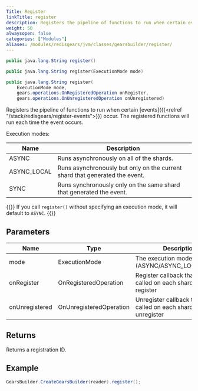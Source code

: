 ```yaml
---
Title: Register
linkTitle: register
description: Registers the pipeline of functions to run when certain events occur.
weight: 50
alwaysopen: false
categories: ["Modules"]
aliases: /modules/redisgears/jvm/classes/gearsbuilder/register/
---
```


```java
public java.lang.String register()

public java.lang.String register​(ExecutionMode mode)

public java.lang.String register​(
    ExecutionMode mode, 
    gears.operations.OnRegisteredOperation onRegister, 
    gears.operations.OnUnregisteredOperation onUnregistered)
```

Registers the pipeline of functions to run when certain [events]({{<relref "/stack/redisgears/register-events">}}) occur. The registered functions will run each time the event occurs.

Execution modes:

| Name | Description |
|------|-------------|
| ASYNC | Runs asynchronously on all of the shards. |
| ASYNC_LOCAL | Runs asynchronously but only on the current shard that generated the event. |
| SYNC | Runs synchronously only on the same shard that generated the event. |

{{<note>}}
If you call `register()` without specifying an execution mode, it will default to `ASYNC`. 
{{</note>}}

## Parameters

| Name | Type | Description |
|------|------|-------------|
| mode | ExecutionMode | The execution mode to use (ASYNC/ASYNC_LOCAL/SYNC) |
| onRegister | OnRegisteredOperation | Register callback that will be called on each shard upon register |
| onUnregistered | OnUnregisteredOperation | Unregister callback that will be called on each shard upon unregister |

## Returns

Returns a registration ID.

## Example

```java
GearsBuilder.CreateGearsBuilder(reader).register();
```